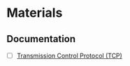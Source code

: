 # Materials

## Documentation
- [ ] [Transmission Control Protocol (TCP)](https://www.rfc-editor.org/rfc/rfc9293.html)
